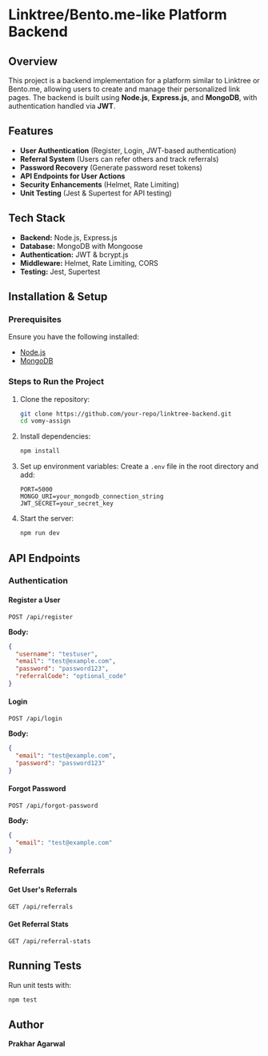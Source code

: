 # Linktree/Bento.me-like Platform Backend

## Overview
This project is a backend implementation for a platform similar to Linktree or Bento.me, allowing users to create and manage their personalized link pages. The backend is built using **Node.js**, **Express.js**, and **MongoDB**, with authentication handled via **JWT**.

## Features
- **User Authentication** (Register, Login, JWT-based authentication)
- **Referral System** (Users can refer others and track referrals)
- **Password Recovery** (Generate password reset tokens)
- **API Endpoints for User Actions**
- **Security Enhancements** (Helmet, Rate Limiting)
- **Unit Testing** (Jest & Supertest for API testing)

## Tech Stack
- **Backend:** Node.js, Express.js
- **Database:** MongoDB with Mongoose
- **Authentication:** JWT & bcrypt.js
- **Middleware:** Helmet, Rate Limiting, CORS
- **Testing:** Jest, Supertest

## Installation & Setup
### Prerequisites
Ensure you have the following installed:
- [Node.js](https://nodejs.org/)
- [MongoDB](https://www.mongodb.com/)

### Steps to Run the Project
1. Clone the repository:
   ```sh
   git clone https://github.com/your-repo/linktree-backend.git
   cd vomy-assign
   ```

2. Install dependencies:
   ```sh
   npm install
   ```

3. Set up environment variables:
   Create a `.env` file in the root directory and add:
   ```env
   PORT=5000
   MONGO_URI=your_mongodb_connection_string
   JWT_SECRET=your_secret_key
   ```

4. Start the server:
   ```sh
   npm run dev
   ```

## API Endpoints
### **Authentication**
#### Register a User
```http
POST /api/register
```
**Body:**
```json
{
  "username": "testuser",
  "email": "test@example.com",
  "password": "password123",
  "referralCode": "optional_code"
}
```

#### Login
```http
POST /api/login
```
**Body:**
```json
{
  "email": "test@example.com",
  "password": "password123"
}
```

#### Forgot Password
```http
POST /api/forgot-password
```
**Body:**
```json
{
  "email": "test@example.com"
}
```

### **Referrals**
#### Get User's Referrals
```http
GET /api/referrals
```

#### Get Referral Stats
```http
GET /api/referral-stats
```

## Running Tests
Run unit tests with:
```sh
npm test
```

## Author
**Prakhar Agarwal**

